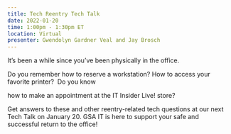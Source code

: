 ```yaml
---
title: Tech Reentry Tech Talk
date: 2022-01-20
time: 1:00pm - 1:30pm ET
location: Virtual
presenter: Gwendolyn Gardner Veal and Jay Brosch
---
```

<!--StartFragment-->

It’s been a while since you’ve been physically in the office. 

Do you remember how to reserve a workstation? How to access your favorite printer?  Do you know 

how to make an appointment at the IT Insider Live! store?

Get answers to these and other reentry-related tech questions at our next Tech Talk on January 20. GSA IT is here to support your safe and successful return to the office!



<!--EndFragment-->